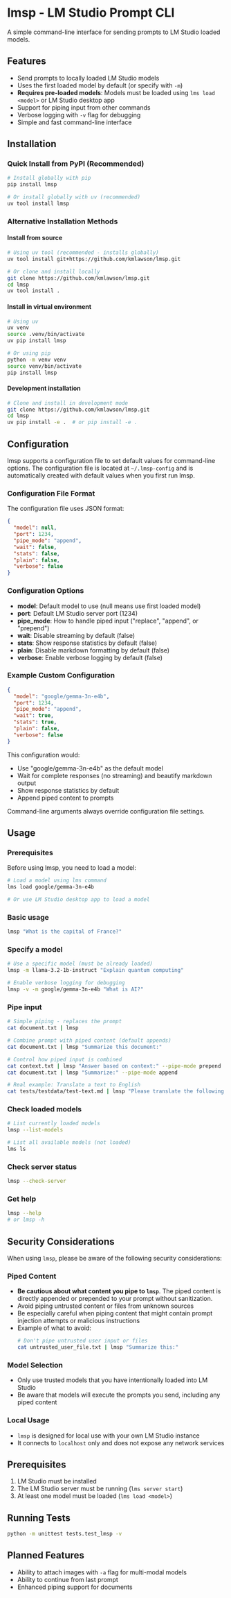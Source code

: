 # lmsp - LM Studio Prompt CLI

A simple command-line interface for sending prompts to LM Studio loaded models.

## Features

- Send prompts to locally loaded LM Studio models
- Uses the first loaded model by default (or specify with `-m`)
- **Requires pre-loaded models**: Models must be loaded using `lms load <model>` or LM Studio desktop app
- Support for piping input from other commands
- Verbose logging with `-v` flag for debugging
- Simple and fast command-line interface

## Installation

### Quick Install from PyPI (Recommended)
```bash
# Install globally with pip
pip install lmsp

# Or install globally with uv (recommended)
uv tool install lmsp
```

### Alternative Installation Methods

#### Install from source
```bash
# Using uv tool (recommended - installs globally)
uv tool install git+https://github.com/kmlawson/lmsp.git

# Or clone and install locally
git clone https://github.com/kmlawson/lmsp.git
cd lmsp
uv tool install .
```

#### Install in virtual environment
```bash
# Using uv
uv venv
source .venv/bin/activate
uv pip install lmsp

# Or using pip
python -m venv venv
source venv/bin/activate
pip install lmsp
```

#### Development installation
```bash
# Clone and install in development mode
git clone https://github.com/kmlawson/lmsp.git
cd lmsp
uv pip install -e .  # or pip install -e .
```

## Configuration

lmsp supports a configuration file to set default values for command-line options. The configuration file is located at `~/.lmsp-config` and is automatically created with default values when you first run lmsp.

### Configuration File Format

The configuration file uses JSON format:

```json
{
  "model": null,
  "port": 1234,
  "pipe_mode": "append",
  "wait": false,
  "stats": false,
  "plain": false,
  "verbose": false
}
```

### Configuration Options

- **model**: Default model to use (null means use first loaded model)
- **port**: Default LM Studio server port (1234)
- **pipe_mode**: How to handle piped input ("replace", "append", or "prepend")
- **wait**: Disable streaming by default (false)
- **stats**: Show response statistics by default (false)
- **plain**: Disable markdown formatting by default (false)
- **verbose**: Enable verbose logging by default (false)

### Example Custom Configuration

```json
{
  "model": "google/gemma-3n-e4b",
  "port": 1234,
  "pipe_mode": "append",
  "wait": true,
  "stats": true,
  "plain": false,
  "verbose": false
}
```

This configuration would:
- Use "google/gemma-3n-e4b" as the default model
- Wait for complete responses (no streaming) and beautify markdown output
- Show response statistics by default
- Append piped content to prompts

Command-line arguments always override configuration file settings.

## Usage

### Prerequisites
Before using lmsp, you need to load a model:
```bash
# Load a model using lms command
lms load google/gemma-3n-e4b

# Or use LM Studio desktop app to load a model
```

### Basic usage
```bash
lmsp "What is the capital of France?"
```

### Specify a model
```bash
# Use a specific model (must be already loaded)
lmsp -m llama-3.2-1b-instruct "Explain quantum computing"

# Enable verbose logging for debugging
lmsp -v -m google/gemma-3n-e4b "What is AI?"
```

### Pipe input
```bash
# Simple piping - replaces the prompt
cat document.txt | lmsp

# Combine prompt with piped content (default appends)
cat document.txt | lmsp "Summarize this document:"

# Control how piped input is combined
cat context.txt | lmsp "Answer based on context:" --pipe-mode prepend
cat document.txt | lmsp "Summarize:" --pipe-mode append

# Real example: Translate a text to English
cat tests/testdata/test-text.md | lmsp "Please translate the following text to English:"
```

### Check loaded models
```bash
# List currently loaded models
lmsp --list-models

# List all available models (not loaded)
lms ls
```

### Check server status
```bash
lmsp --check-server
```

### Get help
```bash
lmsp --help
# or lmsp -h
```

## Security Considerations

When using `lmsp`, please be aware of the following security considerations:

### Piped Content
- **Be cautious about what content you pipe to `lmsp`**. The piped content is directly appended or prepended to your prompt without sanitization.
- Avoid piping untrusted content or files from unknown sources
- Be especially careful when piping content that might contain prompt injection attempts or malicious instructions
- Example of what to avoid:
  ```bash
  # Don't pipe untrusted user input or files
  cat untrusted_user_file.txt | lmsp "Summarize this:"
  ```

### Model Selection
- Only use trusted models that you have intentionally loaded into LM Studio
- Be aware that models will execute the prompts you send, including any piped content

### Local Usage
- `lmsp` is designed for local use with your own LM Studio instance
- It connects to `localhost` only and does not expose any network services

## Prerequisites

1. LM Studio must be installed
2. The LM Studio server must be running (`lms server start`)
3. At least one model must be loaded (`lms load <model>`)

## Running Tests

```bash
python -m unittest tests.test_lmsp -v
```

## Planned Features

- Ability to attach images with `-a` flag for multi-modal models
- Ability to continue from last prompt
- Enhanced piping support for documents
